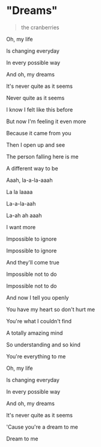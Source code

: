 # "Dreams"

> the cranberries

Oh, my life

Is changing everyday

In every possible way


And oh, my dreams

It's never quite as it seems

Never quite as it seems


I know I felt like this before

But now I'm feeling it even more

Because it came from you


Then I open up and see

The person falling here is me

A different way to be


Aaah, la-a-la-aaah

La la laaaa

La-a-la-aah

La-ah ah aaah


I want more

Impossible to ignore

Impossible to ignore


And they'll come true

Impossible not to do

Impossible not to do


And now I tell you openly

You have my heart so don't hurt me

You're what I couldn't find


A totally amazing mind

So understanding and so kind

You're everything to me


Oh, my life

Is changing everyday

In every possible way


And oh, my dreams

It's never quite as it seems

'Cause you're a dream to me

Dream to me